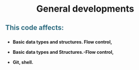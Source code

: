 <h1 align="center">General developments</a 
<p><h2 style="color: #2e6c80;">This code affects:</h2>
<ul style="list-style-position: initial; list-style-image: initial; font-size: 14px; line-height: 32px; font-weight: bold;">
<li style="clear: both;">Basic data types and structures. Flow control,</li>
<li style="clear: both;">Basic data types and Structures.-Flow control,</li>
<li style="clear: both;">Git, shell.</li>
</ul>
</p>

